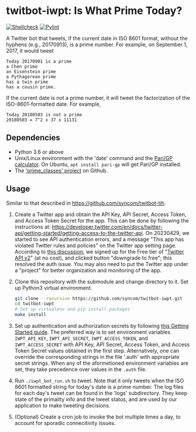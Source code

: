 # twitbot-iwpt: Is What Prime Today?

[![Shellcheck](https://github.com/syncom/twitbot-iwpt/actions/workflows/shellcheck.yml/badge.svg)](https://github.com/syncom/twitbot-iwpt/actions/workflows/shellcheck.yml)
[![Pylint](https://github.com/syncom/twitbot-iwpt/actions/workflows/pylint.yml/badge.svg)](https://github.com/syncom/twitbot-iwpt/actions/workflows/pylint.yml)

A Twitter bot that tweets, if the current date in ISO 8601 format, without the
hyphens (e.g., 20170913), is a prime number. For example, on September 1,
2017, it would tweet

```text
Today 20170901 is a prime
a Chen prime
an Eisenstein prime
a Pythagorean prime
has a twin prime
has a cousin prime.
```

If the current date is not a prime number, it will tweet the factorization
of the ISO-8601-formatted date. For example,

```text
Today 20180503 is not a prime
20180503 = 7^2 x 37 x 11131
```

## Dependencies

- Python 3.6 or above
- Unix/Linux environment with the 'date' command and the [Pari/GP
  calculator](http://pari.math.u-bordeaux.fr/). On Ubuntu, `apt install pari-gp`
  will get Pari/GP installed.
- The ['prime_classes' project](https://github.com/syncom/prime_classes) on
  Github.

## Usage

Similar to that described in <https://github.com/syncom/twitbot-tih>.

1. Create a Twitter app and obtain the API Key, API Secret, Access Token, and
   Access Token Secret for the app. This can be done by following the
   instructions at:
   <https://developer.twitter.com/en/docs/twitter-api/getting-started/getting-access-to-the-twitter-api>.
   On 20230429, we started to see API authentication errors, and a message "This
   app has violated Twitter rules and policies" on the Twitter app setting page.
   According to [this
   discussion](https://twittercommunity.com/t/this-app-has-violated-twitter-rules-and-policies/191204/10),
   we signed up for the Free tier of "[Twitter API
   v2](https://developer.twitter.com/en/portal/products)" (at no cost), and
   clicked button "downgrade to free"; this resolved the auth issue. You may
   also need to put the Twitter app under a "project" for better organization
   and monitoring of the app.

1. Clone this repository with the submodule and change directory to it. Set up
   Python3 virtual environment.

   ```bash
   git clone --recursive https://github.com/syncom/twitbot-iwpt.git
   cd twitbot-iwpt
   # Set up virtualenv and pip install packages
   make install
   ```

1. Set up authentication and authorization secrets by following [this Getting
   Started
   guide](https://developer.twitter.com/en/docs/twitter-api/getting-started/getting-access-to-the-twitter-api).
   The preferred way is to set environment variables `IWPT_API_KEY`,
   `IWPT_API_SECRET`, `IWPT_ACCESS_TOKEN`, and `IWPT_ACCESS_SECRET` with API
   Key, API Secret, Access Token, and Access Token Secret values obtained in the
   first step. Alternatively, one can override the corresponding strings in the
   file '.auth' with appropriate secret strings.  When any of the aformetioned
   environment variables are set, they take precedence over values in the
   `.auth` file.

1. Run `./iwpt_bot_run.sh` to tweet. Note that it only tweets when the ISO 8601
   formatted string for today's date is a prime number. The log files for each
   day's tweet can be found in the 'logs' subdirectory. They keep state of the
   primality info and the tweet status, and are used by our application to make
   tweeting decisions.

1. (Optional) Create a cron job to invoke the bot multiple times a day, to
   account for sporadic connecitivity issues.
